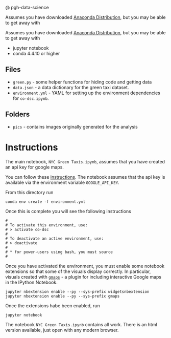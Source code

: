 @ pgh-data-science


Assumes you have downloaded [Anaconda Distribution](https://www.anaconda.com/download/), but you may be able to get away with

Assumes you have downloaded [Anaconda Distribution](https://www.anaconda.com/download/), but you may be able to get away with

* jupyter notebook
* conda 4.4.10 or higher

## Files

* `green.py` - some helper functions for hiding code and getting data
* `data.json` - a data dictionary for the green taxi dataset.  
* `environment.yml` - YAML for setting up the environment dependencies for `co-dsc.ipynb`.

## Folders

* `pics` - contains images originally generated for the analysis

# Instructions

The main notebook, `NYC Green Taxis.ipynb`, assumes that you have created an api key for google maps.  

You can follow these [instructions](https://console.developers.google.com/flows/enableapi?apiid=maps_backend,geocoding_backend,directions_backend,distance_matrix_backend,elevation_backend&keyType=CLIENT_SIDE&reusekey=true).
The notebook assumes that the api key is available via the environment variable `GOOGLE_API_KEY`.

From this directory run

`conda env create -f environment.yml`

Once this is complete you will see the following instructions
```
#
# To activate this environment, use:
# > activate co-dsc
#
# To deactivate an active environment, use:
# > deactivate
#
# * for power-users using bash, you must source
#
```

Once you have activated the environment, you must enable some notebook extensions so that some of the visuals display correctly.  In particular,
visuals created with [`gmaps`](https://github.com/pbugnion/gmaps) - a plugin for including interactive Google maps in the IPython Notebook.  

```
jupyter nbextension enable --py --sys-prefix widgetsnbextension
jupyter nbextension enable --py --sys-prefix gmaps
```

Once the extensions habe been enabled, run

`jupyter notebook`

The notebook `NYC Green Taxis.ipynb` contains all work.  There is an html version available, just open with any modern browser.
